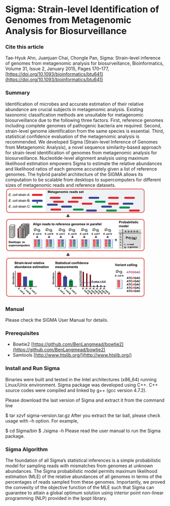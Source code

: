 # Sigma: Strain-level Identification of Genomes from Metagenomic Analysis for Biosurveillance

### Cite this article
Tae-Hyuk Ahn, Juanjuan Chai, Chongle Pan, Sigma: Strain-level inference of genomes from metagenomic analysis for biosurveillance, Bioinformatics, Volume 31, Issue 2, January 2015, Pages 170–177, [https://doi.org/10.1093/bioinformatics/btu641](https://doi.org/10.1093/bioinformatics/btu641)

### Summary
Identification of microbes and accurate estimation of their relative abundance are crucial subjects in metagenomic analysis. Existing taxonomic classification methods are unsuitable for metagenomic biosurveillance due to the following three factors. First, reference genomes including complete genomes of pathogenic bacteria are required. Second, strain-level genome identification from the same species is essential. Third, statistical confidence evaluation of the metagenomic analysis is recommended. We developed Sigma (Strain-level Inference of Genomes from Metagenomic Analysis), a novel sequence similarity-based approach for strain-level identification of genomes from metagenomic analysis for biosurveillance. Nucleotide-level alignment analysis using maximum likelihood estimation empowers Sigma to estimate the relative abundances and likelihood ratios of each genome accurately given a list of reference genomes. The hybrid parallel architecture of the SIGMA allows its computation to be scalable from desktops to supercomputers for different sizes of metagenomic reads and reference datasets.
![](https://github.com/BioHPC/Sigma/blob/master/figures/overview_figure.gif)

### Manual
Please check the SIGMA User Manual for details.

### Prerequisites
* Bowtie2 [https://github.com/BenLangmead/bowtie2](https://github.com/BenLangmead/bowtie2)
* Samtools [http://www.htslib.org/](http://www.htslib.org/)

### Install and Run Sigma
Binaries were built and tested in the Intel architectures (x86_64) running Linux/Unix environment. Sigma package was developed using C++. C++ source codes were compiled and linked by g++ (gcc version 4.7.2).

Please download the last version of Sigma and extract it from the command line

$ tar xzvf sigma-version.tar.gz
After you extract the tar ball, please check usage with –h option. For example,

$ cd Sigma/bin
$ ./sigma -h
Please read the user manual to run the Sigma package.

### Sigma Algorithm
The foundation of all Sigma’s statistical inferences is a simple probabilistic model for sampling reads with mismatches from genomes at unknown abundances. The Sigma probabilistic model permits maximum likelihood estimation (MLE) of the relative abundances of all genomes in terms of the percentages of reads sampled from these genomes. Importantly, we proved the convexity of the objective function of the MLE such that Sigma can guarantee to attain a global optimum solution using interior point non-linear programming (NLP) provided in the Ipopt library.
